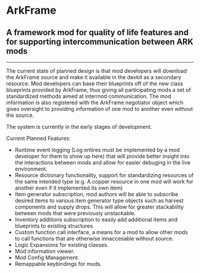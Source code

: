 # ArkFrame

## A framework mod for quality of life features and for supporting intercommunication between ARK mods

---

The current state of planned design is that mod developers will download the ArkFrame source and make it available in the devkit as a secondary resource. Mod developers can base their blueprints off of the new class blueprints provided by ArkFrame, thus giving all participating mods a set of standardized methods aimed at intermod communication. The mod information is also registered with the ArkFrame negotiator object which gives oversight to providing information of one mod to another even without the source.

The system is currently in the early stages of development.

Current Planned Features:

* Runtime event logging (Log entires must be implemented by a mod developer for them to show up here) that will provide better insight into the interactions between mods and allow for easier debuging in the live environment.
* Resource dictionary functionality, support for standardizing resources of the same intended type (e.g. A copper resource in one mod will work for another even if it implemented its own item)
* Item generator subscription, mod authors will be able to subscribe desired items to various item generator type objects such as harvest components and supply drops. This will allow for greater stackability between mods that were previously unstackable.
* Inventory additions subscription to easily add additional items and blueprints to existing structures.
* Custom function call interface, a means for a mod to allow other mods to call functions that are otherwise innaccesable without source.
* Logic Expansions for existing classes.
* Mod information viewer.
* Mod Config Management.
* Remappable keybindings for mods.
